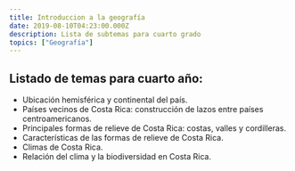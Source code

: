 ```yaml
---
title: Introduccion a la geografía
date: 2019-08-10T04:23:00.000Z
description: Lista de subtemas para cuarto grado
topics: ["Geografía"]
---
```


## Listado de temas para cuarto año:

- Ubicación hemisférica y continental del país.
- Países vecinos de Costa Rica: construcción de lazos entre países
  centroamericanos.
- Principales formas de relieve de Costa Rica: costas, valles y cordilleras.
- Características de las formas de relieve de Costa Rica.
- Climas de Costa Rica.
- Relación del clima y la biodiversidad en Costa Rica.
